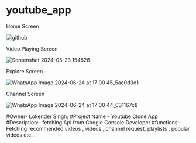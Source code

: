 # youtube_app

Home Screen 

![github](https://github.com/Shekhawat34/Youtube-App-Clone/assets/122521016/ea05b637-c15d-46aa-8d5f-be8e35e6c621)

Video Playing Screen

![Screenshot 2024-05-23 154526](https://github.com/Shekhawat34/Youtube-App-Clone/assets/122521016/d1a2bec3-367b-4ee5-944a-cf9c99387a05)

Explore Screen

![WhatsApp Image 2024-06-24 at 17 00 45_5ac0d3d1](https://github.com/Shekhawat34/Youtube-App-Clone/assets/122521016/d61539fe-46e9-4458-99ae-bdb816abae41)

Channel Screen

![WhatsApp Image 2024-06-24 at 17 00 44_031167c8](https://github.com/Shekhawat34/Youtube-App-Clone/assets/122521016/b7a8eef4-f02f-47c8-920b-47ccf00e94f4)

#Owner- Lokender Singh; 
#Project Name - Youtube Clone App
#Description:- fetching Api from Google Console Developer
#functions:- Fetching recommended videos , videos , channel request, playlists , popular videos etc...

